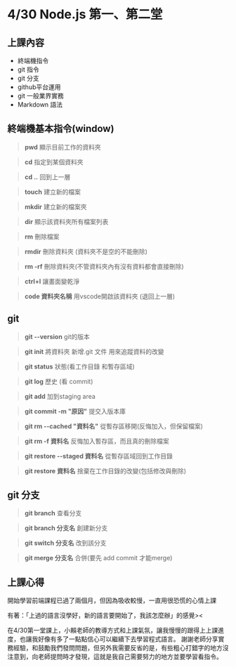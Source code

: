 # 4/30 Node.js 第一、第二堂

## 上課內容
* 終端機指令
* git 指令
* git 分支
* github平台運用
* git 一般業界實務
* Markdown 語法


## 終端機基本指令(window)

> **pwd**    顯示目前工作的資料夾 

> **cd**     指定到某個資料夾 

> **cd ..**  回到上一層   

> **touch**  建立新的檔案  

> **mkdir**  建立新的檔案夾

> **dir**    顯示該資料夾所有檔案列表  

> **rm**     刪除檔案

>**rmdir**   刪除資料夾 (資料夾不是空的不能刪除)

>**rm -rf**  刪除資料夾(不管資料夾內有沒有資料都會直接刪除)

>**ctrl+l**     讓畫面變乾淨

>**code 資料夾名稱**   用vscode開啟該資料夾 (退回上一層)


## git 

> **git --version**    git的版本

> **git init**     將資料夾 新增.git 文件  用來追蹤資料的改變

> **git status**  狀態(看工作目錄 和暫存區域)   

> **git log**  歷史 (看 commit)  

> **git add**  加到staging area

> **git commit -m "原因"**  提交入版本庫   

> **git rm --cached "資料名"**  從暫存區移開(反悔加入，但保留檔案)  

> **git rm -f  資料名**  反悔加入暫存區，而且真的刪除檔案

> **git restore --staged 資料名**  從暫存區域回到工作目錄 

> **git restore 資料名**  捨棄在工作目錄的改變(包括修改與刪除)

## git 分支

> **git branch**    查看分支

> **git branch 分支名**      創建新分支

> **git switch 分支名**  改到該分支   

> **git merge 分支名**  合併(要先 add  commit 才能merge)

## 上課心得
開始學習前端課程已過了兩個月，但因為吸收較慢，一直用很恐慌的心情上課

有著：「上過的語言沒學好，新的語言要開始了，我該怎麼辦」的感覺><

在4/30第一堂課上，小賴老師的教導方式和上課氣氛，讓我慢慢的跟得上上課進度，也讓我好像有多了一點點信心可以繼續下去學習程式語言。
謝謝老師分享實務經驗，和鼓勵我們發問問題，但另外我需要反省的是，有些粗心打錯字的地方沒注意到，向老師提問時才發現，這就是我自己需要努力的地方並要學習看指令。
